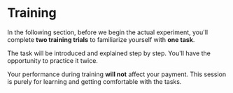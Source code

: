 # Training 

In the following section, before we begin the actual experiment, you'll complete **two training trials** to familiarize yourself with **one task**.

The task will be introduced and explained step by step. You'll have the opportunity to practice it twice.

Your performance during training **will not** affect your payment. This session is purely for learning and getting comfortable with the tasks. 